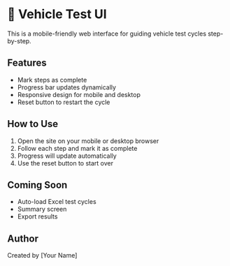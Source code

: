 # 🚗 Vehicle Test UI

This is a mobile-friendly web interface for guiding vehicle test cycles step-by-step.

## Features
- Mark steps as complete
- Progress bar updates dynamically
- Responsive design for mobile and desktop
- Reset button to restart the cycle

## How to Use
1. Open the site on your mobile or desktop browser
2. Follow each step and mark it as complete
3. Progress will update automatically
4. Use the reset button to start over

## Coming Soon
- Auto-load Excel test cycles
- Summary screen
- Export results

## Author
Created by [Your Name]
